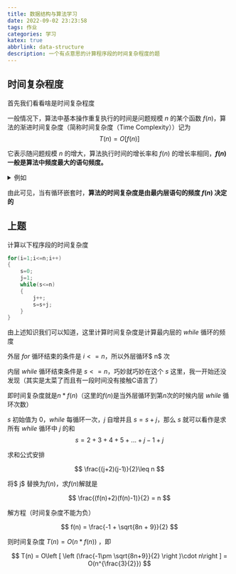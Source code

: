 ```yaml
---
title: 数据结构与算法学习
date: 2022-09-02 23:23:58
tags: 作业
categories: 学习
katex: true
abbrlink: data-structure
description: 一个有点意思的计算程序段的时间复杂程度的题
---
```


## 时间复杂程度

首先我们看看啥是时间复杂程度

一般情况下，算法中基本操作重复执行的时间是问题规模 $n$ 的某个函数 $f(n)$，算法的渐进时间复杂度（简称时间复杂度（Time Complexity））记为
$$
T(n) = O[f(n)]
$$


它表示随问题规模 $n$ 的增大，算法执行时间的增长率和 $f(n)$ 的增长率相同，**$f(n)$ 一般是算法中频度最大的语句频度。**

<details>
<summary>例如</summary>

```c
#define n 自然数
void Matrixmlt(int A[n][n],int B[n][n],int C[n][n])
{
    int i,j,k;
    for(i=0;i<n;i++)                          //语句①        n+1
        for(j=0;j<n;j++)                      //语句②        n(n+1)
        {
            C[i][j]=0;                        //语句③        n*n
            for(k=0;k<n;k++)                  //语句④        n*n(n+1)
                C[i][j]=C[i][j]+A[i][k]*B[k][j];   //语句⑤   n*n*n
        }
}
```

算法 `Matrixmlt` 的时间复杂度是 T(n)=O(n<sup>3</sup>)，这里的 f(n)=n<sup>3 </sup>是该算法中语句⑤的频度。

</details>

由此可见，当有循环嵌套时，**算法的时间复杂度是由最内层语句的频度 $f(n)$ 决定的**

## 上题

计算以下程序段的时间复杂度

```c
for(i=1;i<=n;i++)
{
    s=0;
    j=1;
    while(s<=n)
    {
        j++;
        s=s+j;
    }
}
```

由上述知识我们可以知道，这里计算时间复杂度是计算最内层的 $while$ 循环的频度

外层 $for$ 循环结束的条件是 $i<=n$，所以外层循环$ n$ 次

内层 $while$ 循环结束条件是 $s<=n$，巧妙就巧妙在这个 $s$ 这里，我一开始还没发现（其实是太菜了而且有一段时间没有接触C语言了）

即时间复杂度就是$n*f(n)$（这里的$f(n)$是当外层循环到第$n$次的时候内层 $while$ 循环次数）

$s$ 初始值为 $0$，$while$ 每循环一次，$j$ 自增并且 $s=s+j$，那么 $s$ 就可以看作是求所有 $while$ 循环中 $j$ 的和
$$
 s=2+3+4+5+...+j-1+j 
$$

求和公式安排

$$
 \frac{(j+2)(j-1)}{2}\leq n
$$

将$ j$ 替换为$f(n)$，求$f(n)$解就是

$$
 \frac{(f(n)+2)(f(n)-1)}{2} = n 
$$

解方程（时间复杂度不能为负）

$$
f(n) = \frac{-1 + \sqrt{8n + 9}}{2}
$$

则时间复杂度 $T(n)=O(n*f(n))$ ，即

$$
T(n) = O\left [ \left (\frac{-1\pm \sqrt{8n+9}}{2} \right )\cdot n\right ] = O(n^{\frac{3}{2}})
$$
